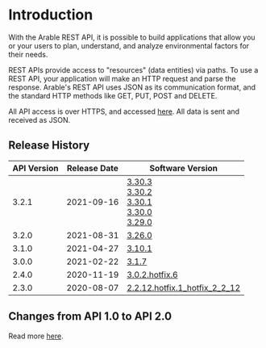 # Introduction

With the Arable REST API, it is possible to build applications that allow you or your users to plan, understand, and analyze environmental factors for their needs.

REST APIs provide access to "resources" (data entities) via paths. To use a REST API, your application will make an HTTP request and parse the response. Arable's REST API uses JSON as its communication format, and the standard HTTP methods like GET, PUT, POST and DELETE. 

All API access is over HTTPS, and accessed [here](https://api.arable.cloud/api/v2/). 
All data is sent and received as JSON.

## Release History

| API Version | Release Date | Software Version |
|---|---|---|
|3.2.1|2021-09-16|[3.30.3](https://api.arable.cloud/api/v2/doc#section/Changelog/3.30.3) <br>[3.30.2](https://api.arable.cloud/api/v2/doc#section/Changelog/3.30.1) <br>[3.30.1](https://api.arable.cloud/api/v2/doc#section/Changelog/3.30.1) <br>[3.30.0](https://api.arable.cloud/api/v2/doc#section/Changelog/3.30.0) <br>[3.29.0](https://api.arable.cloud/api/v2/doc#section/Changelog/3.29.0)|
|3.2.0|2021-08-31|[3.26.0](https://api.arable.cloud/api/v2/doc#section/Changelog/3.26.0)|
|3.1.0|2021-04-27|[3.10.1](https://api.arable.cloud/api/v2/doc#section/Changelog/3.10.1)|
|3.0.0|2021-02-22|[3.1.7](https://api.arable.cloud/api/v2/doc#section/Changelog/3.1.7)|
|2.4.0|2020-11-19|[3.0.2.hotfix.6](https://api.arable.cloud/api/v2/doc#section/Changelog/3.2.0)|
|2.3.0|2020-08-07|[2.2.12.hotfix.1_hotfix_2_2_12](https://api.arable.cloud/api/v2/doc#section/Changelog/2.2.12)|

## Changes from API 1.0 to API 2.0

Read more [here](/migration-guide.html).
